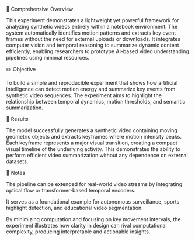 🧠 Comprehensive Overview

This experiment demonstrates a lightweight yet powerful framework for analyzing synthetic videos entirely within a notebook environment. The system automatically identifies motion patterns and extracts key event frames without the need for external uploads or downloads. It integrates computer vision and temporal reasoning to summarize dynamic content efficiently, enabling researchers to prototype AI-based video understanding pipelines using minimal resources.

✏️ Objective

To build a simple and reproducible experiment that shows how artificial intelligence can detect motion energy and summarize key events from synthetic video sequences. The experiment aims to highlight the relationship between temporal dynamics, motion thresholds, and semantic summarization.

📘 Results

The model successfully generates a synthetic video containing moving geometric objects and extracts keyframes where motion intensity peaks. Each keyframe represents a major visual transition, creating a compact visual timeline of the underlying activity. This demonstrates the ability to perform efficient video summarization without any dependence on external datasets.

📗 Notes

The pipeline can be extended for real-world video streams by integrating optical flow or transformer-based temporal encoders.

It serves as a foundational example for autonomous surveillance, sports highlight detection, and educational video segmentation.

By minimizing computation and focusing on key movement intervals, the experiment illustrates how clarity in design can rival computational complexity, producing interpretable and actionable insights.
